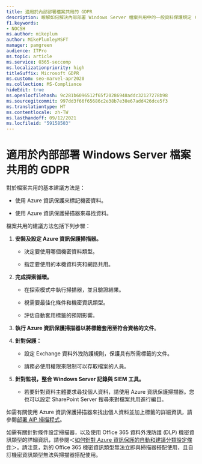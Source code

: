 ```yaml
---
title: 適用於內部部署檔案共用的 GDPR
description: 瞭解如何解決內部部署 Windows Server 檔案共用中的一般資料保護規定 (GDPR) 需求。
f1.keywords:
- NOCSH
ms.author: mikeplum
author: MikePlumleyMSFT
manager: pamgreen
audience: ITPro
ms.topic: article
ms.service: O365-seccomp
ms.localizationpriority: high
titleSuffix: Microsoft GDPR
ms.custom: seo-marvel-apr2020
ms.collection: MS-Compliance
hideEdit: true
ms.openlocfilehash: 9c281b6096512f65f20286948addc32127278b98
ms.sourcegitcommit: 997dd3f66f65686c2e38b7e30e67add426dce5f3
ms.translationtype: HT
ms.contentlocale: zh-TW
ms.lasthandoff: 09/12/2021
ms.locfileid: "59158503"
---
```

# <a name="gdpr-for-on-premises-windows-server-file-shares"></a>適用於內部部署 Windows Server 檔案共用的 GDPR

對於檔案共用的基本建議方法是：

-   使用 Azure 資訊保護來標記機密資料。

-   使用 Azure 資訊保護掃描器來尋找資料。

檔案共用的建議方法包括下列步驟：

1.  **安裝及設定 Azure 資訊保護掃描器。**

    -   決定要使用哪個機密資料類型。

    -   指定要使用的本機資料夾和網路共用。

2.  **完成探索循環。**

    -   在探索模式中執行掃描器，並且驗證結果。

    -   視需要最佳化條件和機密資訊類型。

    -   評估自動套用標籤的預期影響。

3.  **執行 Azure 資訊保護掃描器以將標籤套用至符合資格的文件**。

4.  **針對保護：**

    -   設定 Exchange 資料外洩防護規則，保護具有所需標籤的文件。

    -   請務必使用權限來限制可以存取檔案的人員。

5.  **針對監視，整合 Windows Server 記錄與 SIEM 工具。**

    -   若要針對資料主體要求尋找個人資料，請使用 Azure 資訊保護掃描器。您也可以設定 SharePoint Server 搜尋來對檔案共用進行編目。

如需有關使用 Azure 資訊保護掃描器來找出個人資料並加上標籤的詳細資訊，請參閱[部署 AIP 掃描程式](/azure/information-protection/deploy-aip-scanner)。

如需有關針對條件設定掃描器，以及使用 Office 365 資料外洩防護 (DLP) 機密資訊類型的詳細資訊，請參閱＜[如何針對 Azure 資訊保護的自動和建議分類設定條件](/information-protection/deploy-use/configure-policy-classification)＞。請注意，新的 Office 365 機密資訊類型無法立即與掃描器搭配使用，且自訂機密資訊類型無法與掃描器搭配使用。
